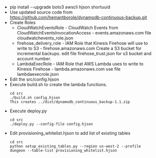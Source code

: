 * pip install --upgrade boto3 awscli hjson shortuuid
* Use updated source code from https://github.com/hemantborole/dynamodb-continuous-backup.git
* Create Roles
    * CloudWatchEventsRole - CloudWatch Events from CloudWatchEventsInvocationAccess - events.amazonaws.com
        file cloudwatchevents_role.json
    * firehose_delivery_role - IAM Role that Kinesis Firehose will use to write to S3 - firehose.amazonaws.com
        Create a S3 bucket for incremental backups.
        edit file firehose_trust.json for s3 bucket and account number.
    * LambdaExecRole - IAM Role that AWS Lambda uses to write to Kinesis Firehose - lambda.amazonaws.com
        use file lambdaexecrole.json
* Edit the src/config.hjson
* Execute build.sh to create the lambda functions.
  ```
  cd src
  ./build.sh config.hjson
  This creates ../dist/dynamodb_continuous_backup-1.1.zip
  ```
* Execute deploy.py
  ```
  cd src
  ./deploy.py --config-file config.hjson
  ```
* Edit provisioning_whitelist.hjson to add list of existing tables
  ```
  cd src
  python setup_existing_tables.py --region us-west-2 --profile dungeon --table-list provisioning_whitelist.hjson
  ```

